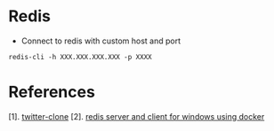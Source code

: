 # Redis
* Connect to redis with custom host and port

```
redis-cli -h XXX.XXX.XXX.XXX -p XXXX
```

# References
[1]. [twitter-clone](https://redis.io/topics/twitter-clone)
[2]. [redis server and client for windows using docker](https://blogs.msdn.microsoft.com/uk_faculty_connection/2017/02/21/containers-redis-running-redis-on-windows-with-docker/)
